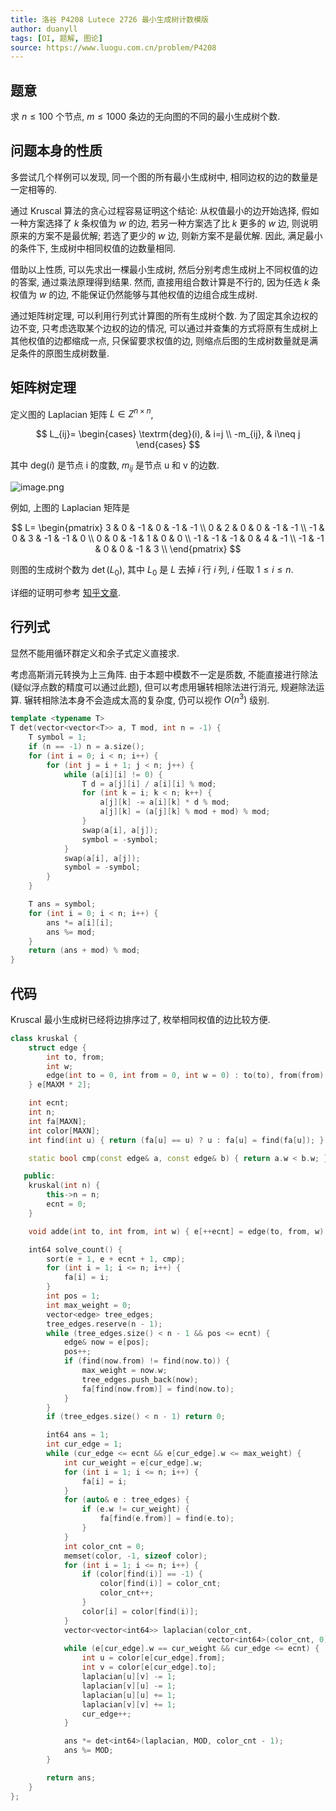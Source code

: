 ```yaml
---
title: 洛谷 P4208 Lutece 2726 最小生成树计数模版
author: duanyll
tags: [OI, 题解, 图论]
source: https://www.luogu.com.cn/problem/P4208
---
```


## 题意

求 $n \leq 100$ 个节点, $m \leq 1000$ 条边的无向图的不同的最小生成树个数.

## 问题本身的性质

多尝试几个样例可以发现, 同一个图的所有最小生成树中, 相同边权的边的数量是一定相等的. 

通过 Kruscal 算法的贪心过程容易证明这个结论: 从权值最小的边开始选择, 假如一种方案选择了 $k$ 条权值为 $w$ 的边, 若另一种方案选了比 $k$ 更多的 $w$ 边, 则说明原来的方案不是最优解; 若选了更少的 $w$ 边, 则新方案不是最优解. 因此, 满足最小的条件下, 生成树中相同权值的边数量相同.

借助以上性质, 可以先求出一棵最小生成树, 然后分别考虑生成树上不同权值的边的答案, 通过乘法原理得到结果. 然而, 直接用组合数计算是不行的, 因为任选 $k$ 条权值为 $w$ 的边, 不能保证仍然能够与其他权值的边组合成生成树.

通过矩阵树定理, 可以利用行列式计算图的所有生成树个数. 为了固定其余边权的边不变, 只考虑选取某个边权的边的情况, 可以通过并查集的方式将原有生成树上其他权值的边都缩成一点, 只保留要求权值的边, 则缩点后图的生成树数量就是满足条件的原图生成树数量.

## 矩阵树定理

定义图的 Laplacian 矩阵 $L\in Z^{n\times n}$,

$$
L_{ij}=
\begin{cases}
\textrm{deg}(i),  & i=j \\
-m_{ij}, & i\neq j
\end{cases}
$$

其中 $\textrm{deg}(i)$ 是节点 i 的度数, $m_{ij}$ 是节点 u 和 v 的边数.

![image.png](https://s2.loli.net/2022/04/22/chFxqy8ZplIvDgr.png)

例如, 上图的 Laplacian 矩阵是

$$
L=
\begin{pmatrix}
3  & 0  & -1 & 0  & -1 & -1 \\
0  & 2  & 0  & 0  & -1 & -1 \\
-1 & 0  & 3  & -1 & -1 & 0  \\
0  & 0  & -1 & 1  & 0  & 0  \\
-1 & -1 & -1 & 0  & 4  & -1 \\
-1 & -1 & 0  & 0  & -1 & 3  \\
\end{pmatrix}
$$

则图的生成树个数为 $\det(L_0)$, 其中 $L_0$ 是 $L$ 去掉 $i$ 行 $i$ 列, $i$ 任取 $1 \leq i \leq n$.

详细的证明可参考 [知乎文章](https://zhuanlan.zhihu.com/p/108209378).

## 行列式

显然不能用循环群定义和余子式定义直接求. 

考虑高斯消元转换为上三角阵. 由于本题中模数不一定是质数, 不能直接进行除法 (疑似浮点数的精度可以通过此题), 但可以考虑用辗转相除法进行消元, 规避除法运算. 辗转相除法本身不会造成太高的复杂度, 仍可以视作 $O(n^3)$ 级别.

```cpp
template <typename T>
T det(vector<vector<T>> a, T mod, int n = -1) {
    T symbol = 1;
    if (n == -1) n = a.size();
    for (int i = 0; i < n; i++) {
        for (int j = i + 1; j < n; j++) {
            while (a[i][i] != 0) {
                T d = a[j][i] / a[i][i] % mod;
                for (int k = i; k < n; k++) {
                    a[j][k] -= a[i][k] * d % mod;
                    a[j][k] = (a[j][k] % mod + mod) % mod;
                }
                swap(a[i], a[j]);
                symbol = -symbol;
            }
            swap(a[i], a[j]);
            symbol = -symbol;
        }
    }

    T ans = symbol;
    for (int i = 0; i < n; i++) {
        ans *= a[i][i];
        ans %= mod;
    }
    return (ans + mod) % mod;
}
```

## 代码

Kruscal 最小生成树已经将边排序过了, 枚举相同权值的边比较方便.

```cpp
class kruskal {
    struct edge {
        int to, from;
        int w;
        edge(int to = 0, int from = 0, int w = 0) : to(to), from(from), w(w) {}
    } e[MAXM * 2];

    int ecnt;
    int n;
    int fa[MAXN];
    int color[MAXN];
    int find(int u) { return (fa[u] == u) ? u : fa[u] = find(fa[u]); }

    static bool cmp(const edge& a, const edge& b) { return a.w < b.w; }

   public:
    kruskal(int n) {
        this->n = n;
        ecnt = 0;
    }

    void adde(int to, int from, int w) { e[++ecnt] = edge(to, from, w); }

    int64 solve_count() {
        sort(e + 1, e + ecnt + 1, cmp);
        for (int i = 1; i <= n; i++) {
            fa[i] = i;
        }
        int pos = 1;
        int max_weight = 0;
        vector<edge> tree_edges;
        tree_edges.reserve(n - 1);
        while (tree_edges.size() < n - 1 && pos <= ecnt) {
            edge& now = e[pos];
            pos++;
            if (find(now.from) != find(now.to)) {
                max_weight = now.w;
                tree_edges.push_back(now);
                fa[find(now.from)] = find(now.to);
            }
        }
        if (tree_edges.size() < n - 1) return 0;

        int64 ans = 1;
        int cur_edge = 1;
        while (cur_edge <= ecnt && e[cur_edge].w <= max_weight) {
            int cur_weight = e[cur_edge].w;
            for (int i = 1; i <= n; i++) {
                fa[i] = i;
            }
            for (auto& e : tree_edges) {
                if (e.w != cur_weight) {
                    fa[find(e.from)] = find(e.to);
                }
            }
            int color_cnt = 0;
            memset(color, -1, sizeof color);
            for (int i = 1; i <= n; i++) {
                if (color[find(i)] == -1) {
                    color[find(i)] = color_cnt;
                    color_cnt++;
                }
                color[i] = color[find(i)];
            }
            vector<vector<int64>> laplacian(color_cnt,
                                            vector<int64>(color_cnt, 0));
            while (e[cur_edge].w == cur_weight && cur_edge <= ecnt) {
                int u = color[e[cur_edge].from];
                int v = color[e[cur_edge].to];
                laplacian[u][v] -= 1;
                laplacian[v][u] -= 1;
                laplacian[u][u] += 1;
                laplacian[v][v] += 1;
                cur_edge++;
            }

            ans *= det<int64>(laplacian, MOD, color_cnt - 1);
            ans %= MOD;
        }

        return ans;
    }
};
```